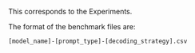 This corresponds to the Experiments.

The format of the benchmark files are:

`[model_name]-[prompt_type]-[decoding_strategy].csv`
